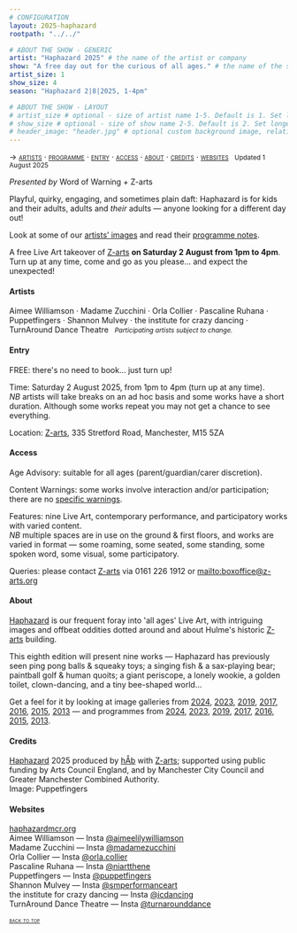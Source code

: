 ```yaml
---
# CONFIGURATION
layout: 2025-haphazard
rootpath: "../../"

# ABOUT THE SHOW - GENERIC
artist: "Haphazard 2025" # the name of the artist or company
show: "A free day out for the curious of all ages." # the name of the show
artist_size: 1
show_size: 4
season: "Haphazard 2|8|2025, 1-4pm"

# ABOUT THE SHOW - LAYOUT
# artist_size # optional - size of artist name 1-5. Default is 1. Set longer names to lower values
# show_size # optional - size of show name 2-5. Default is 2. Set longer names to lower values
# header_image: "header.jpg" # optional custom background image, relative to current page
---
```

<span style='font-variant: small-caps'>→ [artists](/current/2025-haphazard/#artists) · [programme](/current/2025-haphazard/programme) · [entry](/current/2025-haphazard/#entry) · [access](/current/2025-haphazard/#access) · [about](/current/2025-haphazard/#about) · [credits](/current/2025-haphazard/#credits) · [websites](/current/2025-haphazard/#websites)</span>&ensp; <small>Updated 1 August 2025</small>        
        
*Presented by* Word of Warning *+* Z-arts           
         
Playful, quirky, engaging, and sometimes plain daft: Haphazard is for kids and their adults, adults and *their* adults — anyone looking for a different day out!          
          
Look at some of our [artists’ images](/galleries/2025-haphazardpre) and read their [programme notes](/current/2025-haphazard/programme).         
           
A free Live Art takeover of <a href="https://z-arts.org/events/haphazard-2025" target="_blank">Z-arts</a> **on Saturday 2 August from 1pm to 4pm**. Turn up at any time, come and go as you please… and expect the unexpected!         
         
#### Artists         
Aimee&nbsp;Williamson&nbsp;· Madame&nbsp;Zucchini&nbsp;· Orla&nbsp;Collier&nbsp;· Pascaline&nbsp;Ruhana&nbsp;· Puppetfingers&nbsp;· Shannon&nbsp;Mulvey&nbsp;· the&nbsp;institute&nbsp;for&nbsp;crazy&nbsp;dancing&nbsp;· TurnAround&nbsp;Dance&nbsp;Theatre&ensp; <small>*Participating&nbsp;artists&nbsp;subject&nbsp;to&nbsp;change.*</small>         
         
#### Entry         
FREE: there's no need to book… just turn up!         
         
Time: Saturday 2 August 2025, from 1pm to 4pm (turn up at any time).<br>*NB* artists will take breaks on an ad hoc basis and some works have a short duration. Although some works repeat you may not get a chance to see everything.          
          
Location: <a href="https://z-arts.org/home/your-visit-to-z-arts/getting-here" target="_blank">Z-arts</a>, 335 Stretford Road, Manchester, M15 5ZA          
         
#### Access         
Age Advisory: suitable for all ages (parent/guardian/carer discretion).         
         
Content Warnings: some works involve interaction and/or participation; there are no [specific warnings](/warnings).         
         
Features: nine Live Art, contemporary performance, and participatory works with varied content.<br>*NB* multiple spaces are in use on the ground & first floors, and works are varied in format — some roaming, some seated, some standing, some spoken word, some visual, some participatory.         
         
Queries: please contact <a href="https://z-arts.org/home/your-visit-to-z-arts/access" target="_blank">Z-arts</a> via 0161 226 1912 or <mailto:boxoffice@z-arts.org>        
         
#### About         
[Haphazard](/hab/haphazard) is our frequent foray into 'all ages' Live Art, with intriguing images and offbeat oddities dotted around and about Hulme's historic <a href="https://www.z-arts.org/about-us" target="_blank">Z-arts</a> building.         
         
This eighth edition will present nine works — Haphazard has previously seen ping pong balls & squeaky toys; a singing fish & a sax-playing bear; paintball golf & human quoits; a giant periscope, a lonely wookie, a golden toilet, clown-dancing, and a tiny bee-shaped world…        
        
Get a feel for it by looking at image galleries from [2024](/galleries/2024-haphazard), [2023](/galleries/2023-haphazard), [2019](/galleries/2019-haphazard), [2017](/galleries/2017-haphazard), [2016](/galleries/2016-haphazard), [2015](/galleries/2015-haphazard), [2013](/galleries//2013-haphazard) — and programmes from [2024](/archive/2024-haphazard/programme), [2023](/archive/2023-haphazard/programme), [2019](/archive/2019-haphazard/programme), [2017](/archive/2017-haphazard/programme), [2016](/archive/2016-haphazard/programme), [2015](/archive/2015-haphazard), [2013](/archive/2013-spring/haphazard).
         
#### Credits                 
[Haphazard](/hab/haphazard) 2025 produced by [hÅb](/hab) with <a href="https://z-arts.org" target="_blank">Z-arts</a>; supported using public funding by Arts Council England, and by Manchester City Council and Greater Manchester Combined Authority.<br>Image: Puppetfingers          
        
#### Websites         
<a href="http://haphazardmcr.org" target="_blank">haphazardmcr.org</a><br>Aimee Williamson — Insta <a href="https://instagram.com/aimeelilywilliamson" target="_blank">@aimeelilywilliamson</a><br>Madame Zucchini — Insta <a href="https://instagram.com/madamezucchini" target="_blank">@madamezucchini</a>
<br>Orla Collier — Insta <a href="https://instagram.com/orla.collier" target="_blank">@orla.collier</a><br>Pascaline Ruhana — Insta <a href="https://instagram.com/niarthene" target="_blank">@niartthene</a><br>Puppetfingers — Insta <a href="https://instagram.com/puppetfingers" target="_blank">@puppetfingers</a><br>Shannon Mulvey — Insta <a href="https://instagram.com/smperformanceart" target="_blank">@smperformanceart</a><br>the institute for crazy dancing — Insta <a href="https://instagram.com/icdancing" target="_blank">@icdancing</a><br>TurnAround Dance Theatre — Insta <a href="https://instagram.com/turnarounddance" target="_blank">@turnarounddance</a>         
        
<small><span style='font-variant: small-caps'>[back to top](/current/2025-haphazard)</span></small>

